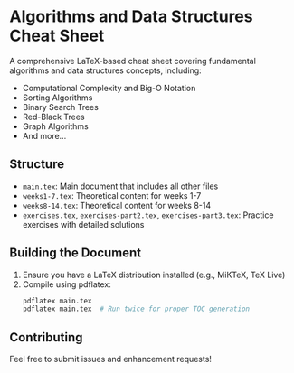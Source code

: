 # Algorithms and Data Structures Cheat Sheet

A comprehensive LaTeX-based cheat sheet covering fundamental algorithms and data structures concepts, including:
- Computational Complexity and Big-O Notation
- Sorting Algorithms
- Binary Search Trees
- Red-Black Trees
- Graph Algorithms
- And more...

## Structure
- `main.tex`: Main document that includes all other files
- `weeks1-7.tex`: Theoretical content for weeks 1-7
- `weeks8-14.tex`: Theoretical content for weeks 8-14
- `exercises.tex`, `exercises-part2.tex`, `exercises-part3.tex`: Practice exercises with detailed solutions

## Building the Document
1. Ensure you have a LaTeX distribution installed (e.g., MiKTeX, TeX Live)
2. Compile using pdflatex:
   ```bash
   pdflatex main.tex
   pdflatex main.tex  # Run twice for proper TOC generation
   ```

## Contributing
Feel free to submit issues and enhancement requests!
